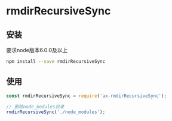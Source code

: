 # rmdirRecursiveSync

## 安装

要求node版本6.0.0及以上

```bash
npm install --save rmdirRecursiveSync
```

## 使用

```javascript
const rmdirRecursiveSync = require('ax-rmdirRecursiveSync');

// 删除node_modules目录
rmdirRecursiveSync('./node_modules');
```